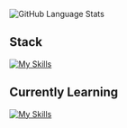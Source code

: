 ![GitHub Language Stats](https://github-language-stats-card-main.vercel.app/api/card?username=copa100&theme=ayu-dark)

## Stack
[![My Skills](https://skillicons.dev/icons?i=html,css,js,tailwind,bootstrap)](https://skillicons.dev)

## Currently Learning 
[![My Skills](https://skillicons.dev/icons?i=react,nodejs,express,postgres)](https://skillicons.dev)
